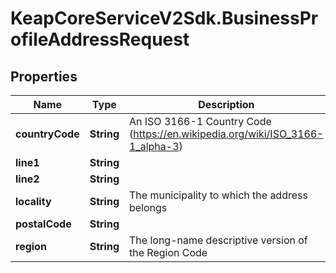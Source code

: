 # KeapCoreServiceV2Sdk.BusinessProfileAddressRequest

## Properties

Name | Type | Description | Notes
------------ | ------------- | ------------- | -------------
**countryCode** | **String** | An ISO 3166-1 Country Code (https://en.wikipedia.org/wiki/ISO_3166-1_alpha-3) | 
**line1** | **String** |  | 
**line2** | **String** |  | 
**locality** | **String** | The municipality to which the address belongs | 
**postalCode** | **String** |  | 
**region** | **String** | The long-name descriptive version of the Region Code | 


